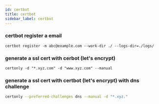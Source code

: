 ```yaml
---
id: certbot
title: certbot
sidebar_label: certbot
---
```


### certbot register a email

```shell
certbot register -m abc@example.com --work-dir ./ --logs-dir=./logs/
```

### generate a ssl cert with cerbot (let's encrypt)

```shell
certonly -d "*.xyz.com" -d "www.xyz.com" --manual
```

### generate a ssl cert with certbot (let's encrypt) with dns challenge

```sh
certonly --preferred-challenges dns --manual -d "*.xyz."
```
